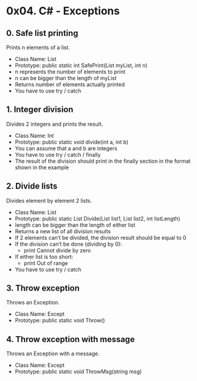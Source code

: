 # 0x04. C# - Exceptions

## 0. Safe list printing
Prints n elements of a list.
* Class Name: List
* Prototype: public static int SafePrint(List<int> myList, int n)
* n represents the number of elements to print
* n can be bigger than the length of myList
* Returns number of elements actually printed
* You have to use try / catch

## 1. Integer division
Divides 2 integers and prints the result.
* Class Name: Int
* Prototype: public static void divide(int a, int b)
* You can assume that a and b are integers
* You have to use try / catch / finally
* The result of the division should print in the finally section in the format shown in the example

## 2. Divide lists
Divides element by element 2 lists.
* Class Name: List
* Prototype: public static List<int> Divide(List<int> list1, List<int> list2, int listLength)
* length can be bigger than the length of either list
* Returns a new list of all division results
* If 2 elements can’t be divided, the division result should be equal to 0
* If the division can’t be done (dividing by 0):
	* print Cannot divide by zero
* If either list is too short:
	* print Out of range
* You have to use try / catch

## 3. Throw exception
Throws an Exception.
* Class Name: Except
* Prototype: public static void Throw()

## 4. Throw exception with message
Throws an Exception with a message.
* Class Name: Except
* Prototype: public static void ThrowMsg(string msg)
